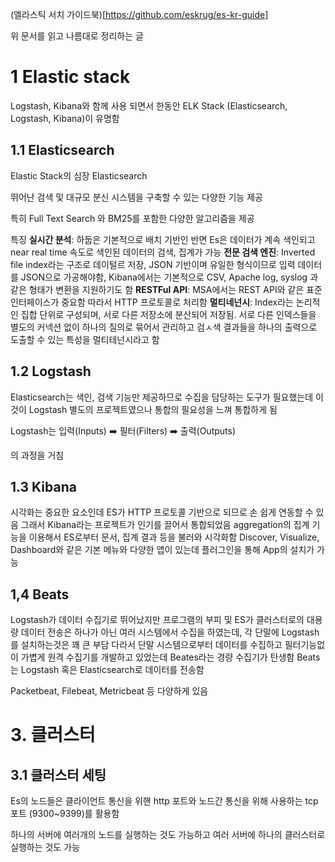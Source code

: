 (엘라스틱 서치 가이드북)[https://github.com/eskrug/es-kr-guide]

위 문서를 읽고 나름대로 정리하는 글

# 1 Elastic stack

Logstash, Kibana와 함께 사용 되면서 한동안 ELK Stack (Elasticsearch, Logstash, Kibana)이 유명함

## 1.1 Elasticsearch

Elastic Stack의 심장 Elasticsearch

뛰어난 검색 및 대규모 분신 시스템을 구축할 수 있는 다양한 기능 제공

특히 Full Text Search 와 BM25를 포함한 다양한 알고리즘을 제공

특징
**실시간 분석**: 하둡은 기본적으로 배치 기반인 반면 Es은 데이터가 계속 색인되고 near real time 속도로 색인된 데이터의 검색, 집계가 가능
**전문 검색 엔진**: Inverted file index라는 구조로 데이털르 저장, JSON 기반이며 유일한 형식이므로 입력 데이터를 JSON으로 가공해야함, Kibana에서는 기본적으로 CSV, Apache log, syslog 과 같은 형태가 변환을 지원하기도 함
**RESTFul API**: MSA에서는 REST API와 같은 표준 인터페이스가 중요함 따라서 HTTP 프로토콜로 처리함
**멀티네넌시**: Index라는 논리적인 집합 단위로 구성되며, 서로 다른 저장소에 분산되어 저장됨. 서로 다른 인덱스들을 별도의 커넥션 없이 하나의 질의로 묶어서 관리하고 검ㅅ색 결과들을 하나의 출력으로 도출할 수 있는 특성을 멀티테넌시라고 함

## 1.2 Logstash

Elasticsearch는 색인, 검색 기능만 제공하므로 수집을 담당하는 도구가 필요했는데 이것이 Logstash 별도의 프로젝트였으나 통합의 필요성을 느껴 통합하게 됨

Logstash는
입력(Inputs) ➡️ 필터(Filters) ➡️ 출력(Outputs)

의 과정을 거침

## 1.3 Kibana

시각화는 중요한 요소인데 ES가 HTTP 프로토콜 기반으로 되므로 손 쉽게 연동할 수 있음 그래서 Kibana라는 프로젝트가 인기를 끌어서 통합되었음
aggregation의 집계 기능을 이용해서 ES로부터 문서, 집계 결과 등을 불러와 시각화함
Discover, Visualize, Dashboard와 같은 기본 메뉴와 다양한 앱이 있는데 플러그인을 통해 App의 설치가 가능

## 1,4 Beats

Logstash가 데이터 수집기로 뛰어났지만 프로그램의 부피 및 ES가 클러스터로의 대용량 데이터 전송은 하나가 아닌 여러 시스템에서 수집을 하였는데, 각 단말에 Logstash를 설치하는것은 꽤 큰 부담 다라서 단말 시스템으로부터 데이터를 수집하고 필터기능없이 가볍게 원격 수집기를 개발하고 있었는데 Beates라는 경량 수집기가 탄생함
Beats는 Logstash 혹은 Elasticsearch로 데이터를 전송함

Packetbeat, Filebeat, Metricbeat 등 다양하게 있음

# 3. 클러스터

## 3.1 클러스터 세팅

Es의 노드들은 클라이언트 통신을 위핸 http 포트와 노드간 통신을 위해 사용하는 tcp 포트 (9300~9399)를 활용함

하나의 서버에 여러개의 노드를 실행하는 것도 가능하고 여러 서버에 하나의 클러스터로 실행하는 것도 가능
